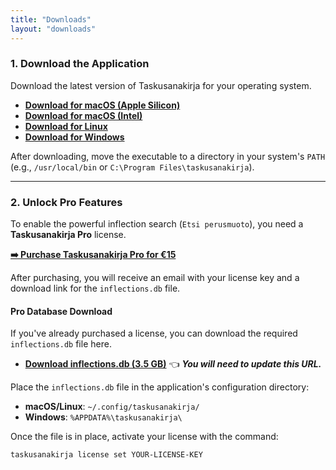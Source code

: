 ```yaml
---
title: "Downloads"
layout: "downloads"
---
```


### 1. Download the Application

Download the latest version of Taskusanakirja for your operating system.

* **[Download for macOS (Apple Silicon)](https://github.com/hiAndrewQuinn/taskusanakirja/releases/latest/download/taskusanakirja-darwin-arm64)**
* **[Download for macOS (Intel)](https://github.com/hiAndrewQuinn/taskusanakirja/releases/latest/download/taskusanakirja-darwin-amd64)**
* **[Download for Linux](https://github.com/hiAndrewQuinn/taskusanakirja/releases/latest/download/taskusanakirja-linux-amd64)**
* **[Download for Windows](https://github.com/hiAndrewQuinn/taskusanakirja/releases/latest/download/taskusanakirja-windows-amd64.exe)**

After downloading, move the executable to a directory in your system's `PATH` (e.g., `/usr/local/bin` or `C:\Program Files\taskusanakirja`).

---

### 2. Unlock Pro Features

To enable the powerful inflection search (`Etsi perusmuoto`), you need a **Taskusanakirja Pro** license.

**[➡️ Purchase Taskusanakirja Pro for €15](https://quinnster43.gumroad.com/l/mfaqzr)**

After purchasing, you will receive an email with your license key and a download link for the `inflections.db` file.

#### Pro Database Download

If you've already purchased a license, you can download the required `inflections.db` file here.

* **[Download inflections.db (3.5 GB)](https://pub-your-r2-public-bucket-url.r2.dev/inflections.db)** 👈 **_You will need to update this URL._**

Place the `inflections.db` file in the application's configuration directory:

* **macOS/Linux**: `~/.config/taskusanakirja/`
* **Windows**: `%APPDATA%\taskusanakirja\`

Once the file is in place, activate your license with the command:

```bash
taskusanakirja license set YOUR-LICENSE-KEY
```

```

